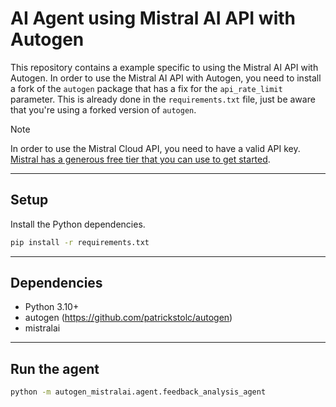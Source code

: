# AI Agent using Mistral AI API with Autogen

This repository contains a example specific to using the Mistral AI API with Autogen.
In order to use the Mistral AI API with Autogen, you need to install a fork of the `autogen` package that has a fix for the `api_rate_limit` parameter. This is already done in the `requirements.txt` file, just be aware that you're using a forked version of `autogen`.

> [!NOTE]
> In order to use the Mistral Cloud API, you need to have a valid API key. [Mistral has a generous free tier that you can use to get started](https://mistral.ai/).

---

## Setup

Install the Python dependencies.

```bash
pip install -r requirements.txt
```

---

## Dependencies

- Python 3.10+
- autogen (https://github.com/patrickstolc/autogen)
- mistralai

---

## Run the agent

```bash
python -m autogen_mistralai.agent.feedback_analysis_agent
```
